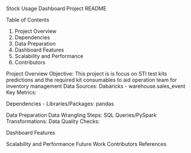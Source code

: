 Stock Usage Dashboard Project README

Table of Contents
  1.  Project Overview
  2.  Dependencies
  3.  Data Preparation
  4.  Dashboard Features
  5.  Scalability and Performance
  6.  Contributors
  

Project Overview
  Objective: This project is is focus on STI test kits predictions and the required kit consumables to aid operation team for inventory management
  Data Sources: Dabaricks - warehouse.sales_event
  Key Metrics:

Dependencies - Libraries/Packages:
  pandas

Data Preparation
  Data Wrangling Steps:
  SQL Queries/PySpark Transformations:
  Data Quality Checks:

Dashboard Features

Scalability and Performance
Future Work
Contributors
References